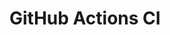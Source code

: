 # GitHub Actions CI




























































































































































































































































































































































































































































































































































































































































































































































































































































































































































































































































































































































































































































































































































































































































































































































































































































































































